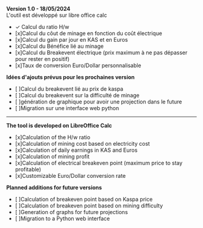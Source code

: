 **Version 1.0 - 18/05/2024**  
L'outil est développé sur libre office calc
  
* &check; Calcul du ratio H/w  
* [x]Calcul du côut de minage en fonction du coût électrique  
* [x]Calcul du gain par jour en KAS et en Euros  
* [x]Calcul du Bénéfice lié au minage   
* [x]Calcul du Breakevent électrique (prix maximum à ne pas dépasser pour rester en positif)  
* [x]Taux de conversion Euro/Dollar personnalisable
  
**Idées d'ajouts prévus pour les prochaines version**
* [ ]Calcul du breakevent lié au prix de kaspa
* [ ]Calcul du breakevent sur la difficulté de minage
* [ ]génération de graphique pour avoir une projection dans le future
* [ ]Migration sur une interface web python
  
---

**The tool is developed on LibreOffice Calc**  
  
* [x]Calculation of the H/w ratio  
* [x]Calculation of mining cost based on electricity cost  
* [x]Calculation of daily earnings in KAS and Euros  
* [x]Calculation of mining profit  
* [x]Calculation of electrical breakeven point (maximum price to stay profitable)  
* [x]Customizable Euro/Dollar conversion rate  

**Planned additions for future versions**  
* [ ]Calculation of breakeven point based on Kaspa price  
* [ ]Calculation of breakeven point based on mining difficulty  
* [ ]Generation of graphs for future projections  
* [ ]Migration to a Python web interface  
